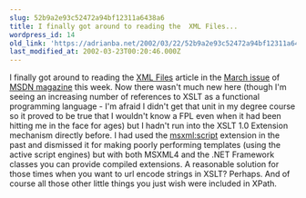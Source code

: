 ```yaml
---
slug: 52b9a2e93c52472a94bf12311a6438a6
title: I finally got around to reading the  XML Files...
wordpress_id: 14
old_link: 'https://adrianba.net/2002/03/22/52b9a2e93c52472a94bf12311a6438a6/'
last_modified_at: 2002-03-23T00:20:46.000Z
---
```


I finally got around to reading the
[
XML Files](http://msdn.microsoft.com/msdnmag/issues/02/03/xml/xml0203.asp) article in the
[
March issue](http://msdn.microsoft.com/msdnmag/issues/02/03/default.asp) of
[MSDN
magazine](http://msdn.microsoft.com/msdnmag/) this week. Now there wasn't much new here (though
I'm seeing an increasing number of references to XSLT as a
functional programming language - I'm afraid I didn't get that unit
in my degree course so it proved to be true that I wouldn't know a
FPL even when it had been hitting me in the face for ages) but I
hadn't run into the XSLT 1.0 Extension mechanism directly before. I
had used the
[
<msxml:script>](http://msdn.microsoft.com/library/en-us/xmlsdk/htm/xsl_elm_qz_4s50.asp) extension in the past and dismissed it for
making poorly performing templates (using the active script
engines) but with both MSXML4 and the .NET Framework classes you
can provide compiled extensions. A reasonable solution for those
times when you want to url encode strings in XSLT? Perhaps. And of
course all those other little things you just wish were included in
XPath.

